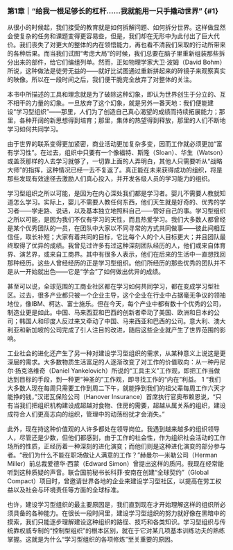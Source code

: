 ### 第1章｜“给我一根足够长的杠杆……我就能用一只手撬动世界” {#1}

从很小的时候起，我们接受的教育就是如何拆解问题、如何拆分世界。这样做显然会使复杂的任务和课题变得更容易些，但是，我们却在无形中为此付出了巨大代价。我们丧失了对更大的整体的内在领悟能力，再也看不清我们采取的行动所带来的各种后果。而当我们试图“考虑大局”的时候，我们总要在脑子里重新组装那些拆分出来的部件，给它们编组列单。然而，正如物理学家大卫·波姆（David Bohm）所说，这种做法是徒劳无益的——就好比试图通过重新拼起来的碎镜子来观察真实的映像。所以在一段时间之后，我们便干脆完全放弃了对整体的关注。

本书中所描述的工具和理念就是为了破除这种幻象，即认为世界创生于分立的、互不相干的力量的幻象。一旦放弃了这个幻象，就是另外一番天地：我们便能建设“学习型组织”——那里，人们为了创造自己真心渴望的成绩而持续拓展能力；那里，各种开阔的新思想得到培育；那里，集体的热望得到释放，那里的人们不断地学习如何共同学习。

由于世界的联系变得更加紧密，商业活动更加复杂多变，因而工作就必须更加“富有学习性”。在过去，组织中只要有一个像福特、斯隆（Sloan）、华生（Watson）或盖茨那样的人去学习就够了，一切靠上面的人弄明白，其他人只需要听从“战略大师”的指挥，这种情况已经一去不复返了。真正能在未来获得成功的组织，将是那些发现有效途径去激励人们真心投入，并开发各级人员的学习能力的组织。

学习型组织之所以可能，是因为在内心深处我们都是学习者。婴儿不需要人教就知道怎么学习。实际上，婴儿不需要人教任何东西，他们天生就是好奇的、优秀的学习者——学走路、说话，以及基本独立地照料自己——管好自己的事。学习型组织之所以可能，是因为我们不仅有学习的天性，而且热爱学习。我们大多数人都曾经是某个优秀团队的一员，在团队中大家以不同寻常的方式共同做事——彼此间相互信任，取长补短；大家有着共同的目标，它比每个人的个人目标更大；并且团队最终取得了优异的成绩。我曾见过许多有过这种深刻团队经历的人，他们或来自体育界、演艺界，或来自工商界。其中有很多人表示，他们在后来的生活中一直想找回那种经历。这些人曾经经历的正是学习型组织。他们所经历的那些优秀的团队并不是从一开始就出色——它是“学会”了如何做出优异的成绩。

甚至可以说，全球范围的工商业社区都在学习如何共同学习，都在变成学习型社区。过去，很多产业都只被一个企业主导，这个企业在行业中占据毫无争议的领袖地位，像IBM、柯达、富士施乐。但在今天，每个产业中都有数十个优秀的公司，制造业更是如此。中国、马来西亚和巴西的创新者牵动了美国、欧洲和日本的公司；韩国人和印度人反过来又牵动了中国、马来西亚和巴西的公司。意大利、澳大利亚和新加坡的公司完成了引人注目的改进，随后这些企业就产生了世界范围的影响。

工业社会的进化还产生了另一种对建设学习型组织的需求，从某种意义上说这是更深层的需求。大多数物质生活富足的人逐渐改变了对工作的价值取向：从一种丹尼尔·扬克洛维奇（Daniel Yankelovich）所说的“工具主义”工作观，即把工作当做达到目标的手段，到一种更“神圣的”工作观，即寻找工作的“内在”利益。 1 “我们大多数人现在每周只需要工作到周二下午，就能挣到我们的祖父辈每周工作六天才能挣的钱，”汉诺瓦保险公司（Hanover Insurance）首席执行官奥布赖恩说，“只有当我们把组织机构建设成超越对食物、住房的需要，超越从属关系的组织，建设成符合人们更高志向的组织，管理中的动荡纷扰才会消失。”

此外，现在持这种价值观的人许多都处在领导岗位。我遇到越来越多的组织领导人，尽管还是少数，但他们都感到，由于工作的社会性，作为组织社会活动的工作场所的性质，正经历着一种深刻的进化演变；而他们则是这种进化演变的部分参与者。“我们为什么不能在职场做让人满意的工作？”赫曼尔—米勒公司（Herman Miller）前总裁爱德华·西蒙（Edward Simon）曾提出这样的质问。我现在经常能听到这种质疑的声音。联合国前秘书长科菲·安南在创建“全球契约”（Global Compact）项目时，曾邀请世界各地的企业来建设学习型社区，以提高在劳工权益以及社会与环境责任等方面的全球标准。

也许，建设学习型组织的最主要原因是，我们直到现在才开始理解这样的组织所必须具备的各种能力。在很长一段时间里，建设学习型组织的努力就好像在黑暗中的摸索，我们只能逐步理解建设这种组织的路径、技巧和各类知识。学习型组织与传统靠权威专制的“控制型组织”的根本区别，就在于它对某几项基本训练功夫的熟练掌握。这就是为什么“学习型组织的各项修炼”至关重要的原因。